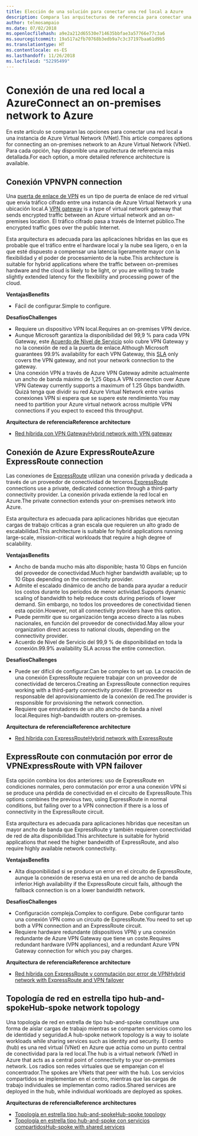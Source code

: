 ```yaml
---
title: Elección de una solución para conectar una red local a Azure
description: Compara las arquitecturas de referencia para conectar una red local a Azure.
author: telmosampaio
ms.date: 07/02/2018
ms.openlocfilehash: a9e2a212d65530e714635bbfae3a57766e77c3a6
ms.sourcegitcommit: 19a517a2fb70768b3edb9a7c3c37197baa61d9b5
ms.translationtype: HT
ms.contentlocale: es-ES
ms.lasthandoff: 11/26/2018
ms.locfileid: "52295499"
---
```

# <a name="connect-an-on-premises-network-to-azure"></a><span data-ttu-id="9bff2-103">Conexión de una red local a Azure</span><span class="sxs-lookup"><span data-stu-id="9bff2-103">Connect an on-premises network to Azure</span></span>

<span data-ttu-id="9bff2-104">En este artículo se comparan las opciones para conectar una red local a una instancia de Azure Virtual Network (VNet).</span><span class="sxs-lookup"><span data-stu-id="9bff2-104">This article compares options for connecting an on-premises network to an Azure Virtual Network (VNet).</span></span> <span data-ttu-id="9bff2-105">Para cada opción, hay disponible una arquitectura de referencia más detallada.</span><span class="sxs-lookup"><span data-stu-id="9bff2-105">For each option, a more detailed reference architecture is available.</span></span>

## <a name="vpn-connection"></a><span data-ttu-id="9bff2-106">Conexión VPN</span><span class="sxs-lookup"><span data-stu-id="9bff2-106">VPN connection</span></span>

<span data-ttu-id="9bff2-107">Una [puerta de enlace de VPN](/azure/vpn-gateway/vpn-gateway-about-vpngateways) es un tipo de puerta de enlace de red virtual que envía tráfico cifrado entre una instancia de Azure Virtual Network y una ubicación local.</span><span class="sxs-lookup"><span data-stu-id="9bff2-107">A [VPN gateway](/azure/vpn-gateway/vpn-gateway-about-vpngateways) is a type of virtual network gateway that sends encrypted traffic between an Azure virtual network and an on-premises location.</span></span> <span data-ttu-id="9bff2-108">El tráfico cifrado pasa a través de Internet público.</span><span class="sxs-lookup"><span data-stu-id="9bff2-108">The encrypted traffic goes over the public Internet.</span></span>

<span data-ttu-id="9bff2-109">Esta arquitectura es adecuada para las aplicaciones híbridas en las que es probable que el tráfico entre el hardware local y la nube sea ligero, o en la que esté dispuesto a compensar una latencia ligeramente mayor con la flexibilidad y el poder de procesamiento de la nube.</span><span class="sxs-lookup"><span data-stu-id="9bff2-109">This architecture is suitable for hybrid applications where the traffic between on-premises hardware and the cloud is likely to be light, or you are willing to trade slightly extended latency for the flexibility and processing power of the cloud.</span></span>

<span data-ttu-id="9bff2-110">**Ventajas**</span><span class="sxs-lookup"><span data-stu-id="9bff2-110">**Benefits**</span></span>

- <span data-ttu-id="9bff2-111">Fácil de configurar.</span><span class="sxs-lookup"><span data-stu-id="9bff2-111">Simple to configure.</span></span>

<span data-ttu-id="9bff2-112">**Desafíos**</span><span class="sxs-lookup"><span data-stu-id="9bff2-112">**Challenges**</span></span>

- <span data-ttu-id="9bff2-113">Requiere un dispositivo VPN local.</span><span class="sxs-lookup"><span data-stu-id="9bff2-113">Requires an on-premises VPN device.</span></span>
- <span data-ttu-id="9bff2-114">Aunque Microsoft garantiza la disponibilidad del 99,9 % para cada VPN Gateway, este [Acuerdo de Nivel de Servicio](https://azure.microsoft.com/support/legal/sla/vpn-gateway/) solo cubre VPN Gateway y no la conexión de red a la puerta de enlace.</span><span class="sxs-lookup"><span data-stu-id="9bff2-114">Although Microsoft guarantees 99.9% availability for each VPN Gateway, this [SLA](https://azure.microsoft.com/support/legal/sla/vpn-gateway/) only covers the VPN gateway, and not your network connection to the gateway.</span></span>
- <span data-ttu-id="9bff2-115">Una conexión VPN a través de Azure VPN Gateway admite actualmente un ancho de banda máximo de 1,25 Gbps.</span><span class="sxs-lookup"><span data-stu-id="9bff2-115">A VPN connection over Azure VPN Gateway currently supports a maximum of 1.25 Gbps bandwidth.</span></span> <span data-ttu-id="9bff2-116">Quizá tenga que dividir su red Azure Virtual Network entre varias conexiones VPN si espera que se supere este rendimiento.</span><span class="sxs-lookup"><span data-stu-id="9bff2-116">You may need to partition your Azure virtual network across multiple VPN connections if you expect to exceed this throughput.</span></span>

<span data-ttu-id="9bff2-117">**Arquitectura de referencia**</span><span class="sxs-lookup"><span data-stu-id="9bff2-117">**Reference architecture**</span></span>

- [<span data-ttu-id="9bff2-118">Red híbrida con VPN Gateway</span><span class="sxs-lookup"><span data-stu-id="9bff2-118">Hybrid network with VPN gateway</span></span>](./vpn.md)

## <a name="azure-expressroute-connection"></a><span data-ttu-id="9bff2-119">Conexión de Azure ExpressRoute</span><span class="sxs-lookup"><span data-stu-id="9bff2-119">Azure ExpressRoute connection</span></span>

<span data-ttu-id="9bff2-120">Las conexiones de [ExpressRoute](/azure/expressroute/) utilizan una conexión privada y dedicada a través de un proveedor de conectividad de terceros.</span><span class="sxs-lookup"><span data-stu-id="9bff2-120">[ExpressRoute](/azure/expressroute/) connections use a private, dedicated connection through a third-party connectivity provider.</span></span> <span data-ttu-id="9bff2-121">La conexión privada extiende la red local en Azure.</span><span class="sxs-lookup"><span data-stu-id="9bff2-121">The private connection extends your on-premises network into Azure.</span></span> 

<span data-ttu-id="9bff2-122">Esta arquitectura es adecuada para aplicaciones híbridas que ejecutan cargas de trabajo críticas a gran escala que requieren un alto grado de escalabilidad.</span><span class="sxs-lookup"><span data-stu-id="9bff2-122">This architecture is suitable for hybrid applications running large-scale, mission-critical workloads that require a high degree of scalability.</span></span> 

<span data-ttu-id="9bff2-123">**Ventajas**</span><span class="sxs-lookup"><span data-stu-id="9bff2-123">**Benefits**</span></span>

- <span data-ttu-id="9bff2-124">Ancho de banda mucho más alto disponible; hasta 10 Gbps en función del proveedor de conectividad.</span><span class="sxs-lookup"><span data-stu-id="9bff2-124">Much higher bandwidth available; up to 10 Gbps depending on the connectivity provider.</span></span>
- <span data-ttu-id="9bff2-125">Admite el escalado dinámico de ancho de banda para ayudar a reducir los costos durante los períodos de menor actividad.</span><span class="sxs-lookup"><span data-stu-id="9bff2-125">Supports dynamic scaling of bandwidth to help reduce costs during periods of lower demand.</span></span> <span data-ttu-id="9bff2-126">Sin embargo, no todos los proveedores de conectividad tienen esta opción.</span><span class="sxs-lookup"><span data-stu-id="9bff2-126">However, not all connectivity providers have this option.</span></span>
- <span data-ttu-id="9bff2-127">Puede permitir que su organización tenga acceso directo a las nubes nacionales, en función del proveedor de conectividad.</span><span class="sxs-lookup"><span data-stu-id="9bff2-127">May allow your organization direct access to national clouds, depending on the connectivity provider.</span></span>
- <span data-ttu-id="9bff2-128">Acuerdo de Nivel de Servicio del 99,9 % de disponibilidad en toda la conexión.</span><span class="sxs-lookup"><span data-stu-id="9bff2-128">99.9% availability SLA across the entire connection.</span></span>

<span data-ttu-id="9bff2-129">**Desafíos**</span><span class="sxs-lookup"><span data-stu-id="9bff2-129">**Challenges**</span></span>

- <span data-ttu-id="9bff2-130">Puede ser difícil de configurar.</span><span class="sxs-lookup"><span data-stu-id="9bff2-130">Can be complex to set up.</span></span> <span data-ttu-id="9bff2-131">La creación de una conexión ExpressRoute requiere trabajar con un proveedor de conectividad de terceros.</span><span class="sxs-lookup"><span data-stu-id="9bff2-131">Creating an ExpressRoute connection requires working with a third-party connectivity provider.</span></span> <span data-ttu-id="9bff2-132">El proveedor es responsable del aprovisionamiento de la conexión de red.</span><span class="sxs-lookup"><span data-stu-id="9bff2-132">The provider is responsible for provisioning the network connection.</span></span>
- <span data-ttu-id="9bff2-133">Requiere que enrutadores de un alto ancho de banda a nivel local.</span><span class="sxs-lookup"><span data-stu-id="9bff2-133">Requires high-bandwidth routers on-premises.</span></span>

<span data-ttu-id="9bff2-134">**Arquitectura de referencia**</span><span class="sxs-lookup"><span data-stu-id="9bff2-134">**Reference architecture**</span></span>

- [<span data-ttu-id="9bff2-135">Red híbrida con ExpressRoute</span><span class="sxs-lookup"><span data-stu-id="9bff2-135">Hybrid network with ExpressRoute</span></span>](./expressroute.md)

## <a name="expressroute-with-vpn-failover"></a><span data-ttu-id="9bff2-136">ExpressRoute con conmutación por error de VPN</span><span class="sxs-lookup"><span data-stu-id="9bff2-136">ExpressRoute with VPN failover</span></span>

<span data-ttu-id="9bff2-137">Esta opción combina los dos anteriores: uso de ExpressRoute en condiciones normales, pero conmutación por error a una conexión VPN si se produce una pérdida de conectividad en el circuito de ExpressRoute.</span><span class="sxs-lookup"><span data-stu-id="9bff2-137">This options combines the previous two, using ExpressRoute in normal conditions, but failing over to a VPN connection if there is a loss of connectivity in the ExpressRoute circuit.</span></span>

<span data-ttu-id="9bff2-138">Esta arquitectura es adecuada para aplicaciones híbridas que necesitan un mayor ancho de banda que ExpressRoute y también requieren conectividad de red de alta disponibilidad.</span><span class="sxs-lookup"><span data-stu-id="9bff2-138">This architecture is suitable for hybrid applications that need the higher bandwidth of ExpressRoute, and also require highly available network connectivity.</span></span> 

<span data-ttu-id="9bff2-139">**Ventajas**</span><span class="sxs-lookup"><span data-stu-id="9bff2-139">**Benefits**</span></span>

- <span data-ttu-id="9bff2-140">Alta disponibilidad si se produce un error en el circuito de ExpressRoute, aunque la conexión de reserva está en una red de ancho de banda inferior.</span><span class="sxs-lookup"><span data-stu-id="9bff2-140">High availability if the ExpressRoute circuit fails, although the fallback connection is on a lower bandwidth network.</span></span>

<span data-ttu-id="9bff2-141">**Desafíos**</span><span class="sxs-lookup"><span data-stu-id="9bff2-141">**Challenges**</span></span>

- <span data-ttu-id="9bff2-142">Configuración compleja.</span><span class="sxs-lookup"><span data-stu-id="9bff2-142">Complex to configure.</span></span> <span data-ttu-id="9bff2-143">Debe configurar tanto una conexión VPN como un circuito de ExpressRoute.</span><span class="sxs-lookup"><span data-stu-id="9bff2-143">You need to set up both a VPN connection and an ExpressRoute circuit.</span></span>
- <span data-ttu-id="9bff2-144">Requiere hardware redundante (dispositivos VPN) y una conexión redundante de Azure VPN Gateway que tiene un coste.</span><span class="sxs-lookup"><span data-stu-id="9bff2-144">Requires redundant hardware (VPN appliances), and a redundant Azure VPN Gateway connection for which you pay charges.</span></span>

<span data-ttu-id="9bff2-145">**Arquitectura de referencia**</span><span class="sxs-lookup"><span data-stu-id="9bff2-145">**Reference architecture**</span></span>

- [<span data-ttu-id="9bff2-146">Red híbrida con ExpressRoute y conmutación por error de VPN</span><span class="sxs-lookup"><span data-stu-id="9bff2-146">Hybrid network with ExpressRoute and VPN failover</span></span>](./expressroute-vpn-failover.md)


## <a name="hub-spoke-network-topology"></a><span data-ttu-id="9bff2-147">Topología de red en estrella tipo hub-and-spoke</span><span class="sxs-lookup"><span data-stu-id="9bff2-147">Hub-spoke network topology</span></span>

<span data-ttu-id="9bff2-148">Una topología de red en estrella de tipo hub-and-spoke constituye una forma de aislar cargas de trabajo mientras se comparten servicios como los de identidad y seguridad.</span><span class="sxs-lookup"><span data-stu-id="9bff2-148">A hub-spoke network topology is a way to isolate workloads while sharing services such as identity and security.</span></span> <span data-ttu-id="9bff2-149">El centro (hub) es una red virtual (VNet) en Azure que actúa como un punto central de conectividad para la red local.</span><span class="sxs-lookup"><span data-stu-id="9bff2-149">The hub is a virtual network (VNet) in Azure that acts as a central point of connectivity to your on-premises network.</span></span> <span data-ttu-id="9bff2-150">Los radios son redes virtuales que se emparejan con el concentrador.</span><span class="sxs-lookup"><span data-stu-id="9bff2-150">The spokes are VNets that peer with the hub.</span></span> <span data-ttu-id="9bff2-151">Los servicios compartidos se implementan en el centro, mientras que las cargas de trabajo individuales se implementan como radios.</span><span class="sxs-lookup"><span data-stu-id="9bff2-151">Shared services are deployed in the hub, while individual workloads are deployed as spokes.</span></span>


<span data-ttu-id="9bff2-152">**Arquitecturas de referencia**</span><span class="sxs-lookup"><span data-stu-id="9bff2-152">**Reference architectures**</span></span>

- [<span data-ttu-id="9bff2-153">Topología en estrella tipo hub-and-spoke</span><span class="sxs-lookup"><span data-stu-id="9bff2-153">Hub-spoke topology</span></span>](./hub-spoke.md)
- [<span data-ttu-id="9bff2-154">Topología en estrella tipo hub-and-spoke con servicios compartidos</span><span class="sxs-lookup"><span data-stu-id="9bff2-154">Hub-spoke with shared services</span></span>](./shared-services.md)
